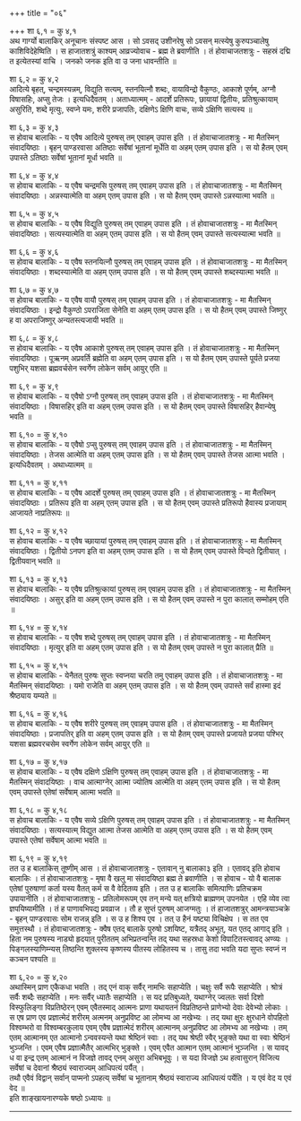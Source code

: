 +++
title = "०६"

+++
शा ६,१ = कु ४,१  
अथ गार्ग्यो बालाकिर् अनूचानः संस्पष्ट आस । सो ऽवसद् उशीनरेषु सो ऽवसन् मत्स्येषु कुरुपञ्चालेषु काशिविदेहेष्विति । स हाजातशत्रुं काश्यम् आव्रज्योवाच - ब्रह्म ते ब्रवाणीति । तं होवाचाजतशत्रुः - सहस्रं दद्मि त इत्येतस्यां वाचि । जनको जनक इति वा उ जना धावन्तीति ॥  
  
शा ६,२ = कु ४,२  
आदित्ये बृहत्, चन्द्रमस्यन्नम्, विद्युति सत्यम्, स्तनयित्नौ शब्दः, वायाविन्द्रो वैकुण्ठः, आकाशे पूर्णम्, अग्नौ विषासहिः, अप्सु तेजः । इत्यधिदैवतम् । अताध्यात्मम् - आदर्शे प्रतिरूपः, छायायां द्वितीयः, प्रतिश्रुत्कायाम् असुरिति, शब्दे मृत्युः, स्वप्ने यमः, शरीरे प्रजापतिः, दक्षिणेऽ क्षिणि वाचः, सव्ये ऽक्षिणि सत्यस्य ॥  
  
शा ६,३ = कु ४,३  
स होवाच बालाकिः - य एवैष आदित्ये पुरुषस् तम् एवाहम् उपास इति । तं होवाचाजातशत्रुः - मा मैतस्मिन् संवादयिष्ठाः । बृहन् पाण्डरवासा अतिष्ठाः सर्वेषां भूतानां मूर्धेति वा अहम् एतम् उपास इति । स यो हैतम् एवम् उपास्ते ऽतिष्ठाः सर्वेषां भूतानां मूर्धा भवति ॥  
  
शा ६,४ = कु ४,४  
स होवाच बालाकिः - य एवैष चन्द्रमसि पुरुषस् तम् एवाहम् उपास इति । तं होवाचाजातशत्रुः - मा मैतस्मिन् संवादयिष्ठाः । अन्नस्यात्मेति वा अहम् एतम् उपास इति । स यो हैतम् एवम् उपास्ते ऽन्नस्यात्मा भवति ॥  
  
शा ६,५ = कु ४,५  
स होवाच बालाकिः - य एवैष विद्युति पुरुषस् तम् एवाहम् उपास इति । तं होवाचाजातशत्रुः - मा मैतस्मिन् संवादयिष्ठाः । सत्यस्यात्मेति वा अहम् एतम् उपास इति । स यो हैतम् एवम् उपास्ते सत्यस्यात्मा भवति ॥  
  
शा ६,६ = कु ४,६  
स होवाच बालाकिः - य एवैष स्तनयित्नौ पुरुषस् तम् एवाहम् उपास इति । तं होवाचाजातशत्रुः - मा मैतस्मिन् संवादयिष्ठाः । शब्दस्यात्मेति वा अहम् एतम् उपास इति । स यो हैतम् एवम् उपास्ते शब्दस्यात्मा भवति ॥  
  
शा ६,७ = कु ४,७  
स होवाच बालाकिः - य एवैष वायौ पुरुषस् तम् एवाहम् उपास इति । तं होवाचाजातशत्रुः - मा मैतस्मिन् संवादयिष्ठाः । इन्द्रो वैकुण्ठो ऽपराजिता सेनेति वा अहम् एतम् उपास इति । स यो हैतम् एवम् उपास्ते जिष्णुर् ह वा अपराजिष्णुर् अन्यतस्त्यजायी भवति ॥  
  
शा ६,८ = कु ४,८  
स होवाच बालाकिः - य एवैष आकाशे पुरुषस् तम् एवाहम् उपास इति । तं होवाचाजातशत्रुः - मा मैतस्मिन् संवादयिष्ठाः । पूऋनम् अप्रवर्ति ब्रह्मेति वा अहम् एतम् उपास इति । स यो हैतम् एवम् उपास्ते पूर्यते प्रजया पशुभिर् यशसा ब्रह्मवर्चसेन स्वर्गेण लोकेन सर्वम् आयुर् एति ॥  
  
शा ६,९ = कु ४,९  
स होवाच बालाकिः - य एवैषो ऽग्नौ पुरुषस् तम् एवाहम् उपास इति । तं होवाचाजातशत्रुः - मा मैतस्मिन् संवादयिष्ठाः । विषासहिर् इति वा अहम् एतम् उपास इति । स यो हैतम् एवम् उपास्ते विषासहिर् हैवान्येषु भवति ॥  
  
शा ६,१० = कु ४,१०  
स होवाच बालाकिः - य एवैषो ऽप्सु पुरुषस् तम् एवाहम् उपास इति । तं होवाचाजातशत्रुः - मा मैतस्मिन् संवादयिष्ठाः । तेजस आत्मेति वा अहम् एतम् उपास इति । स यो हैतम् एवम् उपास्ते तेजस आत्मा भवति । इत्यधिदैवतम् । अथाध्यात्मम् ॥  
  
शा ६,११ = कु ४,११  
स होवाच बालाकिः - य एवैष आदर्शे पुरुषस् तम् एवाहम् उपास इति । तं होवाचाजातशत्रुः - मा मैतस्मिन् संवादयिष्ठाः । प्रतिरूप इति वा अहम् एतम् उपास इति । स यो हैतम् एवम् उपास्ते प्रतिरूपो हैवास्य प्रजायाम् आजायते नाप्रतिरूपः ॥  
  
शा ६,१२ = कु ४,१२  
स होवाच बालाकिः - य एवैष च्छायायां पुरुषस् तम् एवाहम् उपास इति । तं होवाचाजातशत्रुः - मा मैतस्मिन् संवादयिष्ठाः । द्वितीयो ऽनपग इति वा अहम् एतम् उपास इति । स यो हैतम् एवम् उपास्ते विन्दते द्वितीयात् । द्वितीयवान् भवति ॥  
  
शा ६,१३ = कु ४,१३  
स होवाच बालाकिः - य एवैष प्रतिश्रुत्कायां पुरुषस् तम् एवाहम् उपास इति । तं होवाचाजातशत्रुः - मा मैतस्मिन् संवादयिष्ठाः । असुर् इति वा अहम् एतम् उपास इति । स यो हैतम् एवम् उपास्ते न पुरा कालात् सम्मोहम् एति ॥  
  
शा ६,१४ = कु ४,१४  
स होवाच बालाकिः - य एवैष शब्दे पुरुषस् तम् एवाहम् उपास इति । तं होवाचाजातशत्रुः - मा मैतस्मिन् संवादयिष्ठाः । मृत्युर् इति वा अहम् एतम् उपास इति । स यो हैतम् एवम् उपास्ते न पुरा कालात् प्रैति ॥  
  
शा ६,१५ = कु ४,१५  
स होवाच बालाकिः - येनैतत् पुरुषः सुप्तः स्वप्नया चरति तमु एवाहम् उपास इति । तं होवाचाजातशत्रुः - मा मैतस्मिन् संवादयिष्ठाः । यमो राजेति वा अहम् एतम् उपास इति । स यो हैतम् एवम् उपास्ते सर्वं हास्मा इदं श्रैष्ठ्याय यम्यते ॥  
  
शा ६,१६ = कु ४,१६  
स होवाच बालाकिः - य एवैष शरीरे पुरुषस् तम् एवाहम् उपास इति । तं होवाचाजातशत्रुः - मा मैतस्मिन् संवादयिष्ठाः । प्रजापतिर् इति वा अहम् एतम् उपास इति । स यो हैतम् एवम् उपास्ते प्रजायते प्रजया पश्भिर् यशसा ब्रह्मवरचसेम स्वर्गेण लोकेन सर्वम् आयुर् एति ॥  
  
शा ६,१७ = कु ४,१७  
स होवाच बालाकिः - य एवैष दक्षिणे ऽक्षिणि पुरुषस् तम् एवाहम् उपास इति । तं होवाचाजातशत्रुः - मा मैतस्मिन् संवादयिष्ठाः । वाच आत्माग्नेर् आत्मा ज्योतिष आत्मेति वा अहम् एतम् उपास इति । स यो हैतम् एवम् उपास्ते एतेषां सर्वेषाम् आत्मा भवति ॥  
  
शा ६,१८ = कु ४,१८  
स होवाच बालाकिः - य एवैष सव्ये ऽक्षिणि पुरुषस् तम् एवाहम् उपास इति । तं होवाचाजातशत्रुः - मा मैतस्मिन् संवादयिष्ठाः । सत्यस्यात्म् विद्युत आत्मा तेजस आत्मेति वा अहम् एतम् उपास इति । स यो हैतम् एवम् उपास्ते एतेषां सर्वेषाम् आत्मा भवति ॥  
  
शा ६,१९ = कु ४,१९  
तत उ ह बालाकिस् तूष्णीम् आस । तं होवाचाजातशत्रुः - एतावान् नु बालाका३ इति । एतावद् इति होवाच बालाकिः । तं होवाचाजातशत्रुः - मृषा वै खलु मा संवादयिष्ठा ब्रह्म ते ब्रवाणीति । स होवाच - यो वै बालाक एतेषां पुरुषाणां कर्ता यस्य वैतत् कर्म स वै वेदितव्य इति । तत उ ह बालाकिः समित्पाणिः प्रतिचक्रम उपायानीति । तं होवाचाजातशत्रुः - प्रतिलोमरूपम् एव तन् मन्ये यत् क्षत्रियो ब्राह्मणम् उपनयेत । एहि व्येव त्वा ज्ञपयिष्यामीति । तं ह पाणावभिपद्य प्रवव्राज । तौ ह सुप्तं पुरुषम् आजग्मतुः । तं हाजातशत्रुर् आमन्त्रयाञ्चक्रे - बृहन् पाण्डरवासः सोम राजन्न् इति । स उ ह शिश्य एव । तत् उ हैनं यष्ट्या विचिक्षेप । स तत एव समुत्तस्थौ । तं होवाचाजातशत्रुः - क्वैष एतद् बालाके पुरुषो ऽशयिष्ट, यत्रैतद् अभूत्, यत एतद् आगाद् इति । हिता नम पुरुषस्य नाड्यो हृदयात् पुरीततम् अभिप्रतन्वन्ति तद् यथा सहस्रधा केशो विपाटितस्त्वावद् अण्व्यः ।  
पिङ्गलस्याणिम्न्यस् तिष्ठन्ति शुक्लस्य कृष्णस्य पीतस्य लोहितस्य च । तासु तदा भवति यदा सुप्तः स्वप्नं न कञ्चन पश्यति ॥  
  
शा ६,२० = कु ४,२०  
अथास्मिन् प्राण एकैकधा भवति । तद् एनं वाक् सर्वैर् नामभिः सहाप्येति । चक्षुः सर्वै रूपैः सहाप्येति । श्रोत्रं सर्वैः शब्दैः सहाप्येति । मनः सर्वैर् ध्यातैः सहाप्येति । स यद प्रतिबुध्यते, यथाग्नेर् ज्वलतः सर्वा दिशो विस्फुलिङ्गा विप्रतिष्ठेरन् एवम् एवैतस्माद् आत्मनः प्राणा यथायतनं विप्रतिष्ठन्ते प्राणेभ्यो देवाः देवेभ्यो लोकाः । स एष प्राण एव प्रज्ञात्मेदं शरीरम् अत्मनम् अनुप्रविष्ट आ लोमभ्य आ नखेभ्यः । तद् यथा क्षुरः क्षुरधाने वोपहितो विश्वम्भरो वा विश्वम्बरकुलाय एवम् एवैष प्रज्ञात्मेदं शरीरम् आत्मानम् अनुप्रविष्ट  आ लोमभ्य आ नखेभ्यः । तम् एतम् आत्मानम् एत आत्मानो ऽन्ववस्यन्ते यथा श्रेष्ठिनं स्वाः । तद् यथ श्रेष्ठी स्वैर् भुङ्क्ते यथा वा स्वाः श्रेष्ठिनं भुञ्जन्ति । एवम् एवैष प्रज्ञात्मैतैर् आत्मभिर् भुङ्क्ते । एवम् एवैत आत्मान एतम् आत्मानं भुञ्जन्ति । स यावद् ध वा इन्द्र एतम् आत्मानं न विजज्ञे तावद् एनम् असुरा अभिबभूवुः । स यदा विजज्ञे ऽथ हत्वासुरान् विजित्य सर्वेषां च देवानां श्रैष्ठ्यं स्वाराज्यम् आधिपत्यं पर्यैत् ।  
तथौ एवैवं विद्वान् सर्वान् पाप्मनो ऽपहत्य् सर्वेषां च भूतानाम् श्रैष्ठ्यं स्वाराज्य आधिपत्यं पर्येति । य एवं वेद य एवं वेद ॥  
इति शाङ्खायनारण्यके षष्ठो ऽध्यायः ॥  
  
  
_____________________________________________________________________  
  
